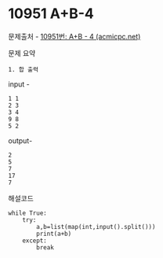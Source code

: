 # 10951 A+B-4

문제출처 - [10951번: A+B - 4 (acmicpc.net)](https://www.acmicpc.net/problem/10951)

문제 요약 

 	1. 합 출력

input - 

```
1 1
2 3
3 4
9 8
5 2
```

output-

```
2
5
7
17
7
```

해설코드 

```
while True:
    try:
        a,b=list(map(int,input().split()))
        print(a+b)
    except:
        break
```

